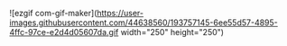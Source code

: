 
![ezgif com-gif-maker](https://user-images.githubusercontent.com/44638560/193757145-6ee55d57-4895-4ffc-97ce-e2d4d05607da.gif width="250" height="250")
